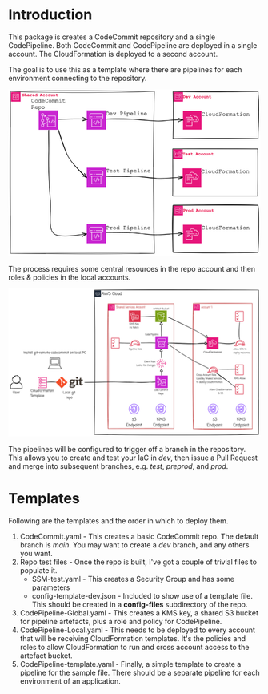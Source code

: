 # Introduction
This package is creates a CodeCommit repository and a single CodePipeline. Both CodeCommit and CodePipeline are deployed in a single account. The CloudFormation is deployed to a second account.

The goal is to use this as a template where there are pipelines for each environment connecting to the repository.

![Diagram of Repo, Piplelines and Templates](../diagrams/Repo-to-Pipe-Wow.png)

The process requires some central resources in the repo account and then roles & policies in the local accounts.

![Architecture Diagram](../diagrams/CICD-resources-Wow.png)

The pipelines will be configured to trigger off a branch in the repository. This allows you to create and test your IaC in _dev_, then issue a Pull Request and merge into subsequent branches, e.g. _test_, _preprod_, and _prod_. 

# Templates
Following are the templates and the order in which to deploy them.

1. CodeCommit.yaml - This creates a basic CodeCommit repo. The default branch is _main_. You may want to create a _dev_ branch, and any others you want.
1. Repo test files - Once the repo is built, I've got a couple of trivial files to populate it.
    * SSM-test.yaml - This creates a Security Group and has some parameters
    * config-template-dev.json - Included to show use of a template file. This should be created in a **config-files** subdirectory of the repo.
1. CodePipeline-Global.yaml - This creates a KMS key, a shared S3 bucket for pipeline artefacts, plus a role and policy for CodePipeline.
1. CodePipeline-Local.yaml - This needs to be deployed to every account that will be receiving CloudFormation templates. It's the policies and roles to allow CloudFormation to run and cross account access to the artefact bucket.
1. CodePipeline-template.yaml - Finally, a simple template to create a pipeline for the sample file. There should be a separate pipeline for each environment of an application.
